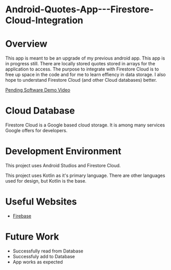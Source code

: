 # Android-Quotes-App---Firestore-Cloud-Integration
# Overview

This app is meant to be an upgrade of my previous android app. This app is in progress still. There are locally stored quotes stored in arrays for the application to access. The purpose to integrate with Firestore Cloud is to free up space in the code and for me to learn effiency in data storage. I also hope to understand Firestore Cloud (and other Cloud databases) better.

[Pending Software Demo Video]()

# Cloud Database

Firestore Cloud is a Google based cloud storage. It is among many services Google offers for developers. 

# Development Environment

This project uses Android Studios and Firestore Cloud.

This project uses Kotlin as it's primary language. There are other languages used for design, but Kotlin is the base.

# Useful Websites

* [Firebase](https://firebase.google.com/)

# Future Work

* Successfully read from Database
* Successfuly add to Database
* App works as expected
